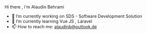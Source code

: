 Hi there , i'm Alaudin Behrami 


- 🔭 I’m currently working on SDS - Software Development Solution
- 🌱 I’m currently learning Vue JS , Laravel 
- 📫 How to reach me: alaudinb@outlook.de

